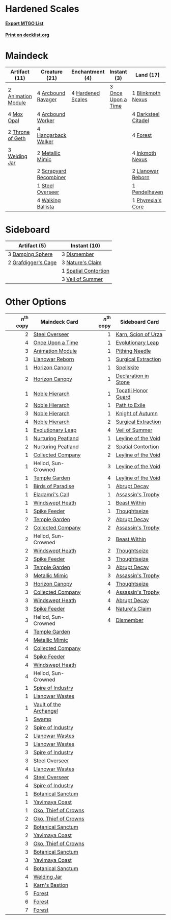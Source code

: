 # Hardened Scales

#### [Export MTGO List](../collection/Hardened%20Scales/Hardened%20Scales.txt)
#### [Print on decklist.org](http://decklist.org/?deckmain=4%09Ancient%20Stirrings%0A2%09Animation%20Module%0A4%09Arcbound%20Ravager%0A4%09Arcbound%20Worker%0A1%09Blinkmoth%20Nexus%0A4%09Darksteel%20Citadel%0A4%09Forest%0A4%09Hangarback%20Walker%0A4%09Hardened%20Scales%0A4%09Inkmoth%20Nexus%0A2%09Llanowar%20Reborn%0A2%09Metallic%20Mimic%0A4%09Mox%20Opal%0A3%09Once%20Upon%20a%20Time%0A1%09Pendelhaven%0A1%09Phyrexia's%20Core%0A2%09Scrapyard%20Recombiner%0A1%09Steel%20Overseer%0A2%09Throne%20of%20Geth%0A4%09Walking%20Ballista%0A3%09Welding%20Jar&deckside=3%09Damping%20Sphere%0A3%09Dismember%0A2%09Grafdigger's%20Cage%0A3%09Nature's%20Claim%0A1%09Spatial%20Contortion%0A3%09Veil%20of%20Summer)
# Maindeck

|                                        Artifact (11)                                        |                                          Creature (21)                                          |                                      Enchantment (4)                                       |                                         Instant (3)                                         |                                          Land (17)                                           |                                         Sorcery (4)                                          |
|---------------------------------------------------------------------------------------------|-------------------------------------------------------------------------------------------------|--------------------------------------------------------------------------------------------|---------------------------------------------------------------------------------------------|----------------------------------------------------------------------------------------------|----------------------------------------------------------------------------------------------|
|2 [Animation Module](http://gatherer.wizards.com/Pages/Card/Details.aspx?multiverseid=417767)|4 [Arcbound Ravager](http://gatherer.wizards.com/Pages/Card/Details.aspx?multiverseid=50943)     |4 [Hardened Scales](http://gatherer.wizards.com/Pages/Card/Details.aspx?multiverseid=420769)|3 [Once Upon a Time](http://gatherer.wizards.com/Pages/Card/Details.aspx?multiverseid=473131)|1 [Blinkmoth Nexus](http://gatherer.wizards.com/Pages/Card/Details.aspx?multiverseid=39439)   |4 [Ancient Stirrings](http://gatherer.wizards.com/Pages/Card/Details.aspx?multiverseid=442148)|
|4 [Mox Opal](http://gatherer.wizards.com/Pages/Card/Details.aspx?multiverseid=397719)        |4 [Arcbound Worker](http://gatherer.wizards.com/Pages/Card/Details.aspx?multiverseid=222733)     |                                                                                            |                                                                                             |4 [Darksteel Citadel](http://gatherer.wizards.com/Pages/Card/Details.aspx?multiverseid=389479)|                                                                                              |
|2 [Throne of Geth](http://gatherer.wizards.com/Pages/Card/Details.aspx?multiverseid=202675)  |4 [Hangarback Walker](http://gatherer.wizards.com/Pages/Card/Details.aspx?multiverseid=420600)   |                                                                                            |                                                                                             |4 [Forest](http://gatherer.wizards.com/Pages/Card/Details.aspx?multiverseid=439860)           |                                                                                              |
|3 [Welding Jar](http://gatherer.wizards.com/Pages/Card/Details.aspx?multiverseid=48328)      |2 [Metallic Mimic](http://gatherer.wizards.com/Pages/Card/Details.aspx?multiverseid=423831)      |                                                                                            |                                                                                             |4 [Inkmoth Nexus](http://gatherer.wizards.com/Pages/Card/Details.aspx?multiverseid=213731)    |                                                                                              |
|                                                                                             |2 [Scrapyard Recombiner](http://gatherer.wizards.com/Pages/Card/Details.aspx?multiverseid=464176)|                                                                                            |                                                                                             |2 [Llanowar Reborn](http://gatherer.wizards.com/Pages/Card/Details.aspx?multiverseid=220496)  |                                                                                              |
|                                                                                             |1 [Steel Overseer](http://gatherer.wizards.com/Pages/Card/Details.aspx?multiverseid=222714)      |                                                                                            |                                                                                             |1 [Pendelhaven](http://gatherer.wizards.com/Pages/Card/Details.aspx?multiverseid=442233)      |                                                                                              |
|                                                                                             |4 [Walking Ballista](http://gatherer.wizards.com/Pages/Card/Details.aspx?multiverseid=423848)    |                                                                                            |                                                                                             |1 [Phyrexia's Core](http://gatherer.wizards.com/Pages/Card/Details.aspx?multiverseid=389629)  |                                                                                              |


# Sideboard

|                                         Artifact (5)                                         |                                         Instant (10)                                          |
|----------------------------------------------------------------------------------------------|-----------------------------------------------------------------------------------------------|
|3 [Damping Sphere](http://gatherer.wizards.com/Pages/Card/Details.aspx?multiverseid=443101)   |3 [Dismember](http://gatherer.wizards.com/Pages/Card/Details.aspx?multiverseid=382182)         |
|2 [Grafdigger's Cage](http://gatherer.wizards.com/Pages/Card/Details.aspx?multiverseid=278452)|3 [Nature's Claim](http://gatherer.wizards.com/Pages/Card/Details.aspx?multiverseid=382316)    |
|                                                                                              |1 [Spatial Contortion](http://gatherer.wizards.com/Pages/Card/Details.aspx?multiverseid=407518)|
|                                                                                              |3 [Veil of Summer](http://gatherer.wizards.com/Pages/Card/Details.aspx?multiverseid=466952)    |


# Other Options

|*n*<sup>th</sup> copy|                                          Maindeck Card                                          |*n*<sup>th</sup> copy|                                        Sideboard Card                                         |
|--------------------:|-------------------------------------------------------------------------------------------------|--------------------:|-----------------------------------------------------------------------------------------------|
|                    2|[Steel Overseer](http://gatherer.wizards.com/Pages/Card/Details.aspx?multiverseid=222714)        |                    1|[Karn, Scion of Urza](http://gatherer.wizards.com/Pages/Card/Details.aspx?multiverseid=442889) |
|                    4|[Once Upon a Time](http://gatherer.wizards.com/Pages/Card/Details.aspx?multiverseid=473131)      |                    1|[Evolutionary Leap](http://gatherer.wizards.com/Pages/Card/Details.aspx?multiverseid=398573)   |
|                    3|[Animation Module](http://gatherer.wizards.com/Pages/Card/Details.aspx?multiverseid=417767)      |                    1|[Pithing Needle](http://gatherer.wizards.com/Pages/Card/Details.aspx?multiverseid=129526)      |
|                    3|[Llanowar Reborn](http://gatherer.wizards.com/Pages/Card/Details.aspx?multiverseid=220496)       |                    1|[Surgical Extraction](http://gatherer.wizards.com/Pages/Card/Details.aspx?multiverseid=397706) |
|                    1|[Horizon Canopy](http://gatherer.wizards.com/Pages/Card/Details.aspx?multiverseid=409571)        |                    1|[Spellskite](http://gatherer.wizards.com/Pages/Card/Details.aspx?multiverseid=397743)          |
|                    2|[Horizon Canopy](http://gatherer.wizards.com/Pages/Card/Details.aspx?multiverseid=409571)        |                    1|[Declaration in Stone](http://gatherer.wizards.com/Pages/Card/Details.aspx?multiverseid=409750)|
|                    1|[Noble Hierarch](http://gatherer.wizards.com/Pages/Card/Details.aspx?multiverseid=179434)        |                    1|[Tocatli Honor Guard](http://gatherer.wizards.com/Pages/Card/Details.aspx?multiverseid=435194) |
|                    2|[Noble Hierarch](http://gatherer.wizards.com/Pages/Card/Details.aspx?multiverseid=179434)        |                    1|[Path to Exile](http://gatherer.wizards.com/Pages/Card/Details.aspx?multiverseid=220511)       |
|                    3|[Noble Hierarch](http://gatherer.wizards.com/Pages/Card/Details.aspx?multiverseid=179434)        |                    1|[Knight of Autumn](http://gatherer.wizards.com/Pages/Card/Details.aspx?multiverseid=452933)    |
|                    4|[Noble Hierarch](http://gatherer.wizards.com/Pages/Card/Details.aspx?multiverseid=179434)        |                    2|[Surgical Extraction](http://gatherer.wizards.com/Pages/Card/Details.aspx?multiverseid=397706) |
|                    1|[Evolutionary Leap](http://gatherer.wizards.com/Pages/Card/Details.aspx?multiverseid=398573)     |                    4|[Veil of Summer](http://gatherer.wizards.com/Pages/Card/Details.aspx?multiverseid=466952)      |
|                    1|[Nurturing Peatland](http://gatherer.wizards.com/Pages/Card/Details.aspx?multiverseid=464192)    |                    1|[Leyline of the Void](http://gatherer.wizards.com/Pages/Card/Details.aspx?multiverseid=107682) |
|                    2|[Nurturing Peatland](http://gatherer.wizards.com/Pages/Card/Details.aspx?multiverseid=464192)    |                    2|[Spatial Contortion](http://gatherer.wizards.com/Pages/Card/Details.aspx?multiverseid=407518)  |
|                    1|[Collected Company](http://gatherer.wizards.com/Pages/Card/Details.aspx?multiverseid=394519)     |                    2|[Leyline of the Void](http://gatherer.wizards.com/Pages/Card/Details.aspx?multiverseid=107682) |
|                    1|Heliod, Sun-Crowned                                                                              |                    3|[Leyline of the Void](http://gatherer.wizards.com/Pages/Card/Details.aspx?multiverseid=107682) |
|                    1|[Temple Garden](http://gatherer.wizards.com/Pages/Card/Details.aspx?multiverseid=405112)         |                    4|[Leyline of the Void](http://gatherer.wizards.com/Pages/Card/Details.aspx?multiverseid=107682) |
|                    1|[Birds of Paradise](http://gatherer.wizards.com/Pages/Card/Details.aspx?multiverseid=129906)     |                    1|[Abrupt Decay](http://gatherer.wizards.com/Pages/Card/Details.aspx?multiverseid=456061)        |
|                    1|[Eladamri's Call](http://gatherer.wizards.com/Pages/Card/Details.aspx?multiverseid=442192)       |                    1|[Assassin's Trophy](http://gatherer.wizards.com/Pages/Card/Details.aspx?multiverseid=452902)   |
|                    1|[Windswept Heath](http://gatherer.wizards.com/Pages/Card/Details.aspx?multiverseid=405115)       |                    1|[Beast Within](http://gatherer.wizards.com/Pages/Card/Details.aspx?multiverseid=446158)        |
|                    1|[Spike Feeder](http://gatherer.wizards.com/Pages/Card/Details.aspx?multiverseid=21113)           |                    1|[Thoughtseize](http://gatherer.wizards.com/Pages/Card/Details.aspx?multiverseid=438676)        |
|                    2|[Temple Garden](http://gatherer.wizards.com/Pages/Card/Details.aspx?multiverseid=405112)         |                    2|[Abrupt Decay](http://gatherer.wizards.com/Pages/Card/Details.aspx?multiverseid=456061)        |
|                    2|[Collected Company](http://gatherer.wizards.com/Pages/Card/Details.aspx?multiverseid=394519)     |                    2|[Assassin's Trophy](http://gatherer.wizards.com/Pages/Card/Details.aspx?multiverseid=452902)   |
|                    2|Heliod, Sun-Crowned                                                                              |                    2|[Beast Within](http://gatherer.wizards.com/Pages/Card/Details.aspx?multiverseid=446158)        |
|                    2|[Windswept Heath](http://gatherer.wizards.com/Pages/Card/Details.aspx?multiverseid=405115)       |                    2|[Thoughtseize](http://gatherer.wizards.com/Pages/Card/Details.aspx?multiverseid=438676)        |
|                    2|[Spike Feeder](http://gatherer.wizards.com/Pages/Card/Details.aspx?multiverseid=21113)           |                    3|[Thoughtseize](http://gatherer.wizards.com/Pages/Card/Details.aspx?multiverseid=438676)        |
|                    3|[Temple Garden](http://gatherer.wizards.com/Pages/Card/Details.aspx?multiverseid=405112)         |                    3|[Abrupt Decay](http://gatherer.wizards.com/Pages/Card/Details.aspx?multiverseid=456061)        |
|                    3|[Metallic Mimic](http://gatherer.wizards.com/Pages/Card/Details.aspx?multiverseid=423831)        |                    3|[Assassin's Trophy](http://gatherer.wizards.com/Pages/Card/Details.aspx?multiverseid=452902)   |
|                    3|[Horizon Canopy](http://gatherer.wizards.com/Pages/Card/Details.aspx?multiverseid=409571)        |                    4|[Thoughtseize](http://gatherer.wizards.com/Pages/Card/Details.aspx?multiverseid=438676)        |
|                    3|[Collected Company](http://gatherer.wizards.com/Pages/Card/Details.aspx?multiverseid=394519)     |                    4|[Assassin's Trophy](http://gatherer.wizards.com/Pages/Card/Details.aspx?multiverseid=452902)   |
|                    3|[Windswept Heath](http://gatherer.wizards.com/Pages/Card/Details.aspx?multiverseid=405115)       |                    4|[Abrupt Decay](http://gatherer.wizards.com/Pages/Card/Details.aspx?multiverseid=456061)        |
|                    3|[Spike Feeder](http://gatherer.wizards.com/Pages/Card/Details.aspx?multiverseid=21113)           |                    4|[Nature's Claim](http://gatherer.wizards.com/Pages/Card/Details.aspx?multiverseid=382316)      |
|                    3|Heliod, Sun-Crowned                                                                              |                    4|[Dismember](http://gatherer.wizards.com/Pages/Card/Details.aspx?multiverseid=382182)           |
|                    4|[Temple Garden](http://gatherer.wizards.com/Pages/Card/Details.aspx?multiverseid=405112)         |                     |                                                                                               |
|                    4|[Metallic Mimic](http://gatherer.wizards.com/Pages/Card/Details.aspx?multiverseid=423831)        |                     |                                                                                               |
|                    4|[Collected Company](http://gatherer.wizards.com/Pages/Card/Details.aspx?multiverseid=394519)     |                     |                                                                                               |
|                    4|[Spike Feeder](http://gatherer.wizards.com/Pages/Card/Details.aspx?multiverseid=21113)           |                     |                                                                                               |
|                    4|[Windswept Heath](http://gatherer.wizards.com/Pages/Card/Details.aspx?multiverseid=405115)       |                     |                                                                                               |
|                    4|Heliod, Sun-Crowned                                                                              |                     |                                                                                               |
|                    1|[Spire of Industry](http://gatherer.wizards.com/Pages/Card/Details.aspx?multiverseid=423851)     |                     |                                                                                               |
|                    1|[Llanowar Wastes](http://gatherer.wizards.com/Pages/Card/Details.aspx?multiverseid=129627)       |                     |                                                                                               |
|                    1|[Vault of the Archangel](http://gatherer.wizards.com/Pages/Card/Details.aspx?multiverseid=270938)|                     |                                                                                               |
|                    1|[Swamp](http://gatherer.wizards.com/Pages/Card/Details.aspx?multiverseid=439858)                 |                     |                                                                                               |
|                    2|[Spire of Industry](http://gatherer.wizards.com/Pages/Card/Details.aspx?multiverseid=423851)     |                     |                                                                                               |
|                    2|[Llanowar Wastes](http://gatherer.wizards.com/Pages/Card/Details.aspx?multiverseid=129627)       |                     |                                                                                               |
|                    3|[Llanowar Wastes](http://gatherer.wizards.com/Pages/Card/Details.aspx?multiverseid=129627)       |                     |                                                                                               |
|                    3|[Spire of Industry](http://gatherer.wizards.com/Pages/Card/Details.aspx?multiverseid=423851)     |                     |                                                                                               |
|                    3|[Steel Overseer](http://gatherer.wizards.com/Pages/Card/Details.aspx?multiverseid=222714)        |                     |                                                                                               |
|                    4|[Llanowar Wastes](http://gatherer.wizards.com/Pages/Card/Details.aspx?multiverseid=129627)       |                     |                                                                                               |
|                    4|[Steel Overseer](http://gatherer.wizards.com/Pages/Card/Details.aspx?multiverseid=222714)        |                     |                                                                                               |
|                    4|[Spire of Industry](http://gatherer.wizards.com/Pages/Card/Details.aspx?multiverseid=423851)     |                     |                                                                                               |
|                    1|[Botanical Sanctum](http://gatherer.wizards.com/Pages/Card/Details.aspx?multiverseid=417817)     |                     |                                                                                               |
|                    1|[Yavimaya Coast](http://gatherer.wizards.com/Pages/Card/Details.aspx?multiverseid=129810)        |                     |                                                                                               |
|                    1|[Oko, Thief of Crowns](http://gatherer.wizards.com/Pages/Card/Details.aspx?multiverseid=473159)  |                     |                                                                                               |
|                    2|[Oko, Thief of Crowns](http://gatherer.wizards.com/Pages/Card/Details.aspx?multiverseid=473159)  |                     |                                                                                               |
|                    2|[Botanical Sanctum](http://gatherer.wizards.com/Pages/Card/Details.aspx?multiverseid=417817)     |                     |                                                                                               |
|                    2|[Yavimaya Coast](http://gatherer.wizards.com/Pages/Card/Details.aspx?multiverseid=129810)        |                     |                                                                                               |
|                    3|[Oko, Thief of Crowns](http://gatherer.wizards.com/Pages/Card/Details.aspx?multiverseid=473159)  |                     |                                                                                               |
|                    3|[Botanical Sanctum](http://gatherer.wizards.com/Pages/Card/Details.aspx?multiverseid=417817)     |                     |                                                                                               |
|                    3|[Yavimaya Coast](http://gatherer.wizards.com/Pages/Card/Details.aspx?multiverseid=129810)        |                     |                                                                                               |
|                    4|[Botanical Sanctum](http://gatherer.wizards.com/Pages/Card/Details.aspx?multiverseid=417817)     |                     |                                                                                               |
|                    4|[Welding Jar](http://gatherer.wizards.com/Pages/Card/Details.aspx?multiverseid=48328)            |                     |                                                                                               |
|                    1|[Karn's Bastion](http://gatherer.wizards.com/Pages/Card/Details.aspx?multiverseid=461175)        |                     |                                                                                               |
|                    5|[Forest](http://gatherer.wizards.com/Pages/Card/Details.aspx?multiverseid=439860)                |                     |                                                                                               |
|                    6|[Forest](http://gatherer.wizards.com/Pages/Card/Details.aspx?multiverseid=439860)                |                     |                                                                                               |
|                    7|[Forest](http://gatherer.wizards.com/Pages/Card/Details.aspx?multiverseid=439860)                |                     |                                                                                               |

